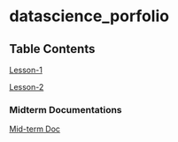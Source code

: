 # datascience_porfolio

## Table Contents

[Lesson-1](DS-R-programming_Lessons/Basic-R-programing_lesson1.rmd)

[Lesson-2](DS-R-programming_Lessons/Introduction_DataScience_lesson2.rmd)

### Midterm Documentations

[Mid-term Doc](Midterm-Exam)
